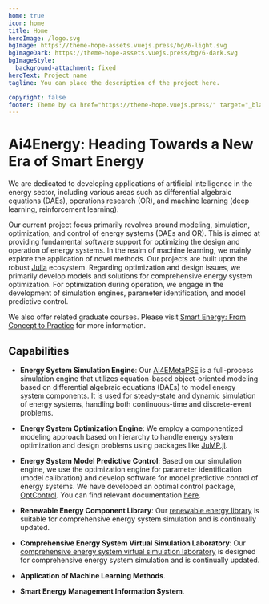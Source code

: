 ```yaml
---
home: true
icon: home
title: Home
heroImage: /logo.svg
bgImage: https://theme-hope-assets.vuejs.press/bg/6-light.svg
bgImageDark: https://theme-hope-assets.vuejs.press/bg/6-dark.svg
bgImageStyle:
  background-attachment: fixed
heroText: Project name
tagline: You can place the description of the project here.

copyright: false
footer: Theme by <a href="https://theme-hope.vuejs.press/" target="_blank">VuePress Theme Hope</a> | MIT Licensed, Copyright © 2019-present Mr.Hope
---
```


# Ai4Energy: Heading Towards a New Era of Smart Energy

We are dedicated to developing applications of artificial intelligence in the energy sector, including various areas such as differential algebraic equations (DAEs), operations research (OR), and machine learning (deep learning, reinforcement learning).

Our current project focus primarily revolves around modeling, simulation, optimization, and control of energy systems (DAEs and OR). This is aimed at providing fundamental software support for optimizing the design and operation of energy systems. In the realm of machine learning, we mainly explore the application of novel methods. Our projects are built upon the robust [Julia](https://julialang.org/) ecosystem. Regarding optimization and design issues, we primarily develop models and solutions for comprehensive energy system optimization. For optimization during operation, we engage in the development of simulation engines, parameter identification, and model predictive control.

We also offer related graduate courses. Please visit [Smart Energy: From Concept to Practice](https://enpocourses.github.io/enpo811203/) for more information.

## Capabilities

- **Energy System Simulation Engine**: Our [Ai4EMetaPSE](https://github.com/ai4energy/Ai4EMetaPSE.jl) is a full-process simulation engine that utilizes equation-based object-oriented modeling based on differential algebraic equations (DAEs) to model energy system components. It is used for steady-state and dynamic simulation of energy systems, handling both continuous-time and discrete-event problems.

- **Energy System Optimization Engine**: We employ a componentized modeling approach based on hierarchy to handle energy system optimization and design problems using packages like [JuMP.jl](https://github.com/jump-dev/JuMP.jl).

- **Energy System Model Predictive Control**: Based on our simulation engine, we use the optimization engine for parameter identification (model calibration) and develop software for model predictive control of energy systems. We have developed an optimal control package, [OptControl](https://github.com/ai4energy/OptControl.jl). You can find relevant documentation [here](https://ai4energy.github.io/OptControl.jl/dev/).

- **Renewable Energy Component Library**: Our [renewable energy library](https://github.com/ai4energy/Ai4EComponentLib.jl) is suitable for comprehensive energy system simulation and is continually updated.

- **Comprehensive Energy System Virtual Simulation Laboratory**: Our [comprehensive energy system virtual simulation laboratory](https://github.com/ai4energy/Ai4ELab) is designed for comprehensive energy system simulation and is continually updated.

- **Application of Machine Learning Methods**.

- **Smart Energy Management Information System**.
